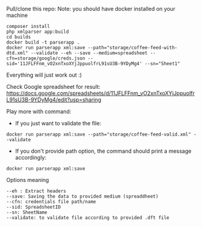 Pull/clone this repo:
Note: you should have docker installed on your machine


    composer install
    php xmlparser app:build
    cd builds
    docker build -t parserapp .
    docker run parserapp xml:save --path="storage/coffee-feed-with-dtd.xml" --validate --eh --save --medium=spreadsheet --cfn=storage/google/creds.json --sid='11JFLFFnm_vO2xnTxoXYjJppuolfrL91sU3B-9YDyMg4' --sn="Sheet1"


Everything will just work out :)

Check Google spreadsheet for result:
https://docs.google.com/spreadsheets/d/11JFLFFnm_vO2xnTxoXYjJppuolfrL91sU3B-9YDyMg4/edit?usp=sharing


Play more with command:
- If you just want to validate the file:
```
docker run parserapp xml:save --path="storage/coffee-feed-valid.xml" --validate
```

- If you don't provide path option, the command should print a message accordingly:

 ```
 docker run parserapp xml:save
 ```
 
 Options meaning
 ```
 --eh : Extract headers
 --save: Saving the data to provided medium (spreaddheet)
 --cfn: credentials file path/name
 --sid: SpreadsheetID
 --sn: SheetName
 --validate: to validate file according to provided .dft file
 ```
